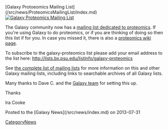 <div class='newsItemHeader'>[Galaxy Protoeomics Mailing List](/src/news/ProteomicsMailingList/index.md)</div>

<div class='right'><a href='http://proteomics.list.galaxyproject.org/'><img src="/src/images/Logos/MailmanLogoSmall.png" alt="Galaxy Proteomics Mailing List"  /></a></div>

The Galaxy community now has a [mailing list dedicated to proteomics](http://proteomics.list.galaxyproject.org/).  If you're using Galaxy to do proteomics, or if you are thinking of doing so then this list if for you.  In case you missed it, there is also a [proteomics wiki page](/src/Proteomics/index.md). 

To subscribe to the galaxy-proteomics list please add your email address to the list here:
 http://lists.bx.psu.edu/listinfo/galaxy-proteomics

See [the complete list of mailing lists](/src/MailingLists/index.md) for more information on this and other Galaxy mailing lists, including links to searchable archives of all Galaxy lists.

Many thanks to Dave C. and the [Galaxy team](/src/GalaxyTeam/index.md) for setting this up.

Thanks

Ira Cooke

<div class='newsItemFooter'>Posted to the [Galaxy News](/src/news/index.md) on 2013-07-31</div>

[CategoryNews](/src/CategoryNews/index.md)

